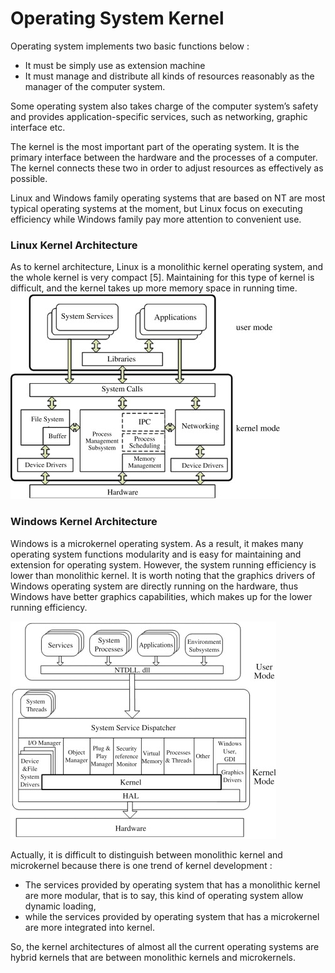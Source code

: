 
# Operating System Kernel

Operating system implements two basic functions below :
- It must be simply use as extension machine 
- It must manage and distribute all kinds of resources reasonably as the manager of the computer system.

Some operating system also takes charge of the computer system’s safety and provides application-specific services, such as networking, graphic interface etc.

The kernel is the most important part of the operating system. It is the primary interface between the hardware and the processes of a computer. The kernel connects these two in order to adjust resources as effectively as possible.

Linux and Windows family operating systems that are based on NT are most typical operating systems at the moment, but Linux focus on executing efficiency while Windows family pay more attention to convenient use.


### Linux Kernel Architecture
As to kernel architecture, Linux is a monolithic kernel operating system, and the whole kernel is very compact [5]. Maintaining for this type of kernel is difficult, and the kernel takes up more memory space in running time. 
<img src="/images/Kernel/LinuxKernelArchitecture.jpg"/>


### Windows Kernel Architecture
Windows is a microkernel operating system. As a result, it makes many operating system functions modularity and is easy for maintaining and extension for operating system. However, the system running efficiency is lower than monolithic kernel. It is worth noting that the graphics drivers of Windows operating system are directly running on the hardware, thus Windows have better graphics capabilities, which makes up for the lower running efficiency. 

<img src="/images/Kernel/WindowsKernelArchitecture.jpg"/>

Actually, it is difficult to distinguish between monolithic kernel and microkernel because there is one trend of kernel development :
-  The services provided by operating system that has a monolithic kernel are more modular, that is to say, this kind of operating system allow dynamic loading, 
- while the services provided by operating system that has a microkernel are more integrated into kernel. 

So, the kernel architectures of almost all the current operating systems are hybrid kernels that are between monolithic kernels and microkernels.